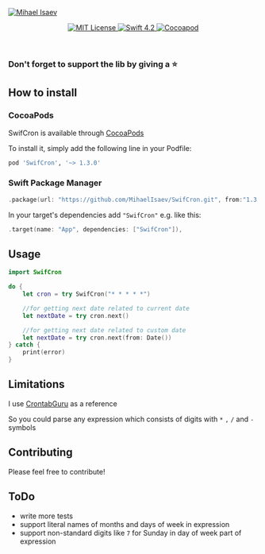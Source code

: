 [![Mihael Isaev](https://user-images.githubusercontent.com/1272610/53910913-767d1580-406e-11e9-8ed6-f3025f193342.png)](http://mihaelisaev.com)

<p align="center">
    <a href="LICENSE">
        <img src="https://img.shields.io/badge/license-MIT-brightgreen.svg" alt="MIT License">
    </a>
    <a href="https://swift.org">
        <img src="https://img.shields.io/badge/swift-4.2-brightgreen.svg" alt="Swift 4.2">
    </a>
    <a href="https://cocoapods.org/pods/SwifCron">
        <img src="https://img.shields.io/cocoapods/v/SwifCron.svg" alt="Cocoapod">
    </a>
</p>

<br>

### Don't forget to support the lib by giving a ⭐️

## How to install

### CocoaPods

SwifCron is available through [CocoaPods](https://cocoapods.org)

To install it, simply add the following line in your Podfile:
```ruby
pod 'SwifCron', '~> 1.3.0'
```

### Swift Package Manager

```swift
.package(url: "https://github.com/MihaelIsaev/SwifCron.git", from:"1.3.0")
```
In your target's dependencies add `"SwifCron"` e.g. like this:
```swift
.target(name: "App", dependencies: ["SwifCron"]),
```

## Usage

```swift
import SwifCron

do {
    let cron = try SwifCron("* * * * *")

    //for getting next date related to current date
    let nextDate = try cron.next()

    //for getting next date related to custom date
    let nextDate = try cron.next(from: Date())
} catch {
    print(error)
}
```

## Limitations

I use [CrontabGuru](https://crontab.guru/) as a reference

So you could parse any expression which consists of digits with `*` `,` `/` and `-` symbols

## Contributing

Please feel free to contribute!

## ToDo

- write more tests
- support literal names of months and days of week in expression
- support non-standard digits like `7` for Sunday in day of week part of expression
